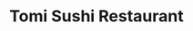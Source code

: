 ---
layout: place
title: "Tomi Sushi Restaurant"
permalink: /california/san-jose/tomi-sushi-restaurant.html
stateAbbr: CA
stateName: California
cityName: San Jose
place_id: ChIJx1-L_5bKj4AR3MAV51XYn2U
photos:
  - name: >-
      places/ChIJx1-L_5bKj4AR3MAV51XYn2U/photos/AeeoHcJEHJTexfY0feessABHeANAdQS2vEKGijNwSJpD-lYkeT_MUR0j8REs0nlnCCS7-O32NlXGCcdQAoFgqArhnJYhJxfUOKWgjboJM54794j405U4rHXl97QP9-5ddLir01J009S90ljcyZPcUZM_pO7WUBmF9Xm4p5UAwqobBaYrwaKEQl-xl9TkvPr5Dw3sTjPDCoNnSYum8ObnRlp-BPpepBdz6LRavxBgxEppRqAqOSyGJTTPoNciPLkQapDpVFTNbR6whCZ3UM2sAvK7Fs-lx3tWwMs-T5OAY9mxX1K6LoBVk6Qvq-FemdBiV7ILyP8Mq6xFJdn12SsTccHnthhI2CEMag5fI9zJ4PFPQKBTyeVWWh138-0VPYlAYv9UKcps6QfQmRuHbihCQLACI3hO3SzhbEuxKh8pWuV4XQFZVRpo
    widthPx: 3794
    heightPx: 2455
    authorAttributions:
      - displayName: Jayasimha Nuggehalli
        uri: https://maps.google.com/maps/contrib/109849026903893201606
        photoUri: >-
          https://lh3.googleusercontent.com/a-/ALV-UjWMXAEEHiLM7pFphnnOtEUX1J9deWiTz_JLLqYPEnCRzXkpwb5ghA=s100-p-k-no-mo
    flagContentUri: >-
      https://www.google.com/local/imagery/report/?cb_client=maps_api_places.places_api&image_key=!1e10!2sCIHM0ogKEICAgIDy65jh_QE&hl=en-US
    googleMapsUri: >-
      https://www.google.com/maps/place//data=!3m4!1e2!3m2!1sCIHM0ogKEICAgIDy65jh_QE!2e10!4m2!3m1!1s0x808fca96ff8b5fc7:0x659fd855e715c0dc
  - name: >-
      places/ChIJx1-L_5bKj4AR3MAV51XYn2U/photos/AeeoHcJiT1UGsYUv-5LmO_x2g5NzgnzgU9NkPBWY2NrPc4roPIABmOq4JKsaaNCREEdpIf6bN-d_G7ajcs940hTGaiFJEbiEjidmZamIUrHDXVPRRY4qRiLBQeiQ2g987BX17zAcmXpcHmLZkhvEGf0i67U9iaZFQUBQJIsK9Pu9tXVhqjqv3Dft5ZzS_J2fSCKjmKcv4VZh6qOsdtkuqvevAOLhAQUEMbLWR9xoX4Bhk7FZ3-iM8-Rjays41f3DmU5m2h_ooyuZ8Cju42N124M2RmwJSbBBYZaxjKg1L9DGufHujsJoB7OMKVYYMuOORK41SLfd_eqGc_PZxUW65coS3_O1VI--9UQxYX1S79hEZkTZOzpPILAvqrqE4JLOArtKBUkXTMtQ1LL1PObm-niyaPpvFbG5dNc_mxZVmlpgln1WITBW
    widthPx: 4800
    heightPx: 3252
    authorAttributions:
      - displayName: Winson Yong
        uri: https://maps.google.com/maps/contrib/108700681185063426081
        photoUri: >-
          https://lh3.googleusercontent.com/a/ACg8ocJ6etKqh3lysWRySIkJt-0mGqhHBvZIAGWO8Hu5icmg1x3sLg=s100-p-k-no-mo
    flagContentUri: >-
      https://www.google.com/local/imagery/report/?cb_client=maps_api_places.places_api&image_key=!1e10!2sCIHM0ogKEICAgICnt7-BqgE&hl=en-US
    googleMapsUri: >-
      https://www.google.com/maps/place//data=!3m4!1e2!3m2!1sCIHM0ogKEICAgICnt7-BqgE!2e10!4m2!3m1!1s0x808fca96ff8b5fc7:0x659fd855e715c0dc
  - name: >-
      places/ChIJx1-L_5bKj4AR3MAV51XYn2U/photos/AeeoHcJyi3Mikkz4FNADMxeWVltR3dlgP3dmIrkCU2eL0bbon9DHhjC7uGyWWT8V65m-B8J7N7s_mmobLn8DrsKZ4jNGgC9YVvY8qoKKm5KUIq4cPtrQgMSBaEQoocsArYzXW07YCMX7QnRUGmh8Yohof63zdS0zyBbsMeQuDlYzfO-eLe8Zf4ch2LgGinTVbHwyquDJb_87w8OVkxBr1Q5wnGziFGoVERsl8QUb6ivTk45rn506Mp3YL6PLZNRs2cWBZ3AvZfaatLVxoucZm3aqFwM4udWe_rfOURm9VzQa1icLWMhg_BPPs_Z0wmEbTMgD6tz4wQXDwK_qywKq1G-TlpGdscJV9QSvq2SrUdLJ-I7_1LoSOSloz01pdo7cBNz6xsn4SZ6CL071SzVGHSIpNie8kdsZA3vfwHiJujj4JUk
    widthPx: 4032
    heightPx: 2268
    authorAttributions:
      - displayName: James Chen
        uri: https://maps.google.com/maps/contrib/110455984605258774632
        photoUri: >-
          https://lh3.googleusercontent.com/a/ACg8ocJYVsX9Vm7DhweclFhz6kz5XeTO9W0IFH6RlCowcC_c-R9dww=s100-p-k-no-mo
    flagContentUri: >-
      https://www.google.com/local/imagery/report/?cb_client=maps_api_places.places_api&image_key=!1e10!2sCIHM0ogKEICAgMDIz8mFEg&hl=en-US
    googleMapsUri: >-
      https://www.google.com/maps/place//data=!3m4!1e2!3m2!1sCIHM0ogKEICAgMDIz8mFEg!2e10!4m2!3m1!1s0x808fca96ff8b5fc7:0x659fd855e715c0dc
  - name: >-
      places/ChIJx1-L_5bKj4AR3MAV51XYn2U/photos/AeeoHcJjYM0t3pJFxWuy6_-2t_XnODK4HKHJWMNfMaz4w9CgGSKZ4DIGPf9m7aGGetaJjgNiGVGZBdA5Q-osAP2VE0NAQ9fr4zdMTIGWNGgGi--xSQ_bD2d4nyl2anarPBifK0i1HobG-xCdAf4Icyy_QFVZWIkOGJfnkoNflNO-j7Q3EyywX6RD5b3xqxzL951lVF7qwze-q25gfrYr50N7dx8OpXaBi4a7IRNQiqmFdxHYzGataov63UCenRHMvZ4FGZTklxn-2_RTMg23FTxsh55B4o7JtMatnul3Z6Qiq9_OjK8r8zasHvASxf6rfqGxKOQJxz3xuFlfOFp0WG_TIds_4nUoP9lbo3Jna4PihYoU0ymzBKV4U4cc1VXmMuy_sxRqsaP56I9jaJQd-XBXr8xC1oZ-q_5p1PRRWg8C5Zw
    widthPx: 4032
    heightPx: 3024
    authorAttributions:
      - displayName: Ted Wu
        uri: https://maps.google.com/maps/contrib/106028823491918683457
        photoUri: >-
          https://lh3.googleusercontent.com/a/ACg8ocL7AYCtnzm7CFqnMNHL8b8eNgJNbzBMZyLksPAekYBxk1uJOMcZ=s100-p-k-no-mo
    flagContentUri: >-
      https://www.google.com/local/imagery/report/?cb_client=maps_api_places.places_api&image_key=!1e10!2sCIHM0ogKEICAgIDT2qa9Ew&hl=en-US
    googleMapsUri: >-
      https://www.google.com/maps/place//data=!3m4!1e2!3m2!1sCIHM0ogKEICAgIDT2qa9Ew!2e10!4m2!3m1!1s0x808fca96ff8b5fc7:0x659fd855e715c0dc
  - name: >-
      places/ChIJx1-L_5bKj4AR3MAV51XYn2U/photos/AeeoHcKI_Nz0SzIhVsNyRHcc8JIclAwZA4BLxpeI8hDC4Va7Jc36Gg78RqvT03dhZo94-36F-QDnzJaQG8ll8Nr1rd65KcDubYuP82Lrgw24ZS0egOHVbcKFgbTxgOdCQUPwsBLs_eD6gpMouy2wUL6bBWHSbwupTTGXGMfsENsFtr6jXrrFRDGLlw_ftPpsW9V4NItezADQSX7AkifdgKUd-KIfa-yS9EAoPxw8BppQNYJAPHgX7ujSqCq9-Bqi9IhxOj-Ie3HSft05NvIsZaDuPAp8PIDWLcyAqpKZQSH56FNEb6YCI6qYkxMf9kHkIi5MLRsF9TsXt4ToD8Tp5uM_JBmzTbcTiwW5_GFs5SznlkFjNOn84mH7hg8G75fggSnEBoIShFYBCjIO1_A_deeg_klGSR-wqcfEd3ygCBS6VLY
    widthPx: 3600
    heightPx: 4800
    authorAttributions:
      - displayName: William To
        uri: https://maps.google.com/maps/contrib/109895717985469361107
        photoUri: >-
          https://lh3.googleusercontent.com/a-/ALV-UjVsJb_1mJHOlE46nqr7qJ-E76zdrXGhC-3zlRQoJ_sWvQkktkIw=s100-p-k-no-mo
    flagContentUri: >-
      https://www.google.com/local/imagery/report/?cb_client=maps_api_places.places_api&image_key=!1e10!2sCIHM0ogKEICAgMDAjqDtUg&hl=en-US
    googleMapsUri: >-
      https://www.google.com/maps/place//data=!3m4!1e2!3m2!1sCIHM0ogKEICAgMDAjqDtUg!2e10!4m2!3m1!1s0x808fca96ff8b5fc7:0x659fd855e715c0dc
  - name: >-
      places/ChIJx1-L_5bKj4AR3MAV51XYn2U/photos/AeeoHcJEGbQpslhXNZnrWR8HDf6JLZ4lNHuRvNYBe_0BlUmTdDGjxbfAZy6Q6h6b7yYPjTdGTjRF6P8u3OEctN4ENfL4hSq4t76dEWQYWDVqmfblMmK4FKPCD9hxdOZZYe1AbQyDGRsliTZIH_0RIPLUSVcQOVk7W5zNRtfI-PKXsDG555mThUYGYUSB2LYqLA6DjTwqRW9cFYrXyjZsBYzkMQydjv8rzboKnaJfNcA0XbNCOXyVAQuoAa9G0vQlWqMYxhAOesBgsOvRPU0_AIlil7v2Mz0gfcnPOu4G6CIhZUOrk3SpFBvmyRhyE14wJkGFJIz9sE54fQo93XKUykgYfNlStzuMz6vfucQtTxCbKOXzMSjd-2Rzb7Yn_2sKv45sqrNv4sijA-L5TFfhWfnKqKElGwN23NRYgRz3FZj8KmcUdody
    widthPx: 1600
    heightPx: 1200
    authorAttributions:
      - displayName: Yurun Zhang
        uri: https://maps.google.com/maps/contrib/111326092639378517219
        photoUri: >-
          https://lh3.googleusercontent.com/a-/ALV-UjX5DO5d7u6Rxj1WZgQZHwGnLbQBMUrrvGGQewc4suEC7Gy-rWUw=s100-p-k-no-mo
    flagContentUri: >-
      https://www.google.com/local/imagery/report/?cb_client=maps_api_places.places_api&image_key=!1e10!2sCIHM0ogKEICAgICB367VpAE&hl=en-US
    googleMapsUri: >-
      https://www.google.com/maps/place//data=!3m4!1e2!3m2!1sCIHM0ogKEICAgICB367VpAE!2e10!4m2!3m1!1s0x808fca96ff8b5fc7:0x659fd855e715c0dc
  - name: >-
      places/ChIJx1-L_5bKj4AR3MAV51XYn2U/photos/AeeoHcIP998VbBoboUgaRP3wE72EP1rmFgcyK4aHw9QEKrFYE5rUwCgB15MNAQEiIdath_Irs7-Bg8D1XNc9RCsofW9a7RRrQdp_uyIQwWdIYEEEsfXpxtvFxmA6x7O40K1TZYPAi7EiwadpEIJ648FPJKSbyNT9JhOUbkmPfcg3x_9S5aAtXC6Y-AqA-XluBo9uzINWmU2NVcq5ORvrXOuthznqLq2U0xdGC5iQNN6guMeVy3UHPgi437zncrRzXg228oG5UXbCt2w0n4KXBu5gJ0h8T2Qv1iw0gOBomKZQZDZjtoiS2Tbgr8oDBZsL-p-N70OvtATkA4cVNFMK1ukTaKUGC4elhB2bE6GkRk1PpThYZbhi0fVLVZGNgKp3mRNLbSHq3xAMf3N5vF__LWyShFmd3_QYh63oFH3s-DxeuPTQux6O
    widthPx: 2992
    heightPx: 2992
    authorAttributions:
      - displayName: Gary Chock
        uri: https://maps.google.com/maps/contrib/107165140334071913797
        photoUri: >-
          https://lh3.googleusercontent.com/a-/ALV-UjUKfGpwARWdNahEMWwfNiujSydfZ3-MLVv9UMXBhKkBse70f2A=s100-p-k-no-mo
    flagContentUri: >-
      https://www.google.com/local/imagery/report/?cb_client=maps_api_places.places_api&image_key=!1e10!2sCIHM0ogKEICAgICB5Z60gQE&hl=en-US
    googleMapsUri: >-
      https://www.google.com/maps/place//data=!3m4!1e2!3m2!1sCIHM0ogKEICAgICB5Z60gQE!2e10!4m2!3m1!1s0x808fca96ff8b5fc7:0x659fd855e715c0dc
  - name: >-
      places/ChIJx1-L_5bKj4AR3MAV51XYn2U/photos/AeeoHcLXIRLPM3D9jOe7RrRcXOWkDe7tLTNUiQw4VT1YS_mmkpLHw4KtSoGaBLvCVTthkhJKIYXTdDYm3_93XiM7rKBuZfh_-SF8Wyo87mVXldoyJ4uPEGPfblhPggNCJuAJie51tuofCO1nplH3F0ZFRGMt0gtFvA7xCTg0Fhfs7XWNs5ri4I5uIUi4Y3xk5OW4PNyrn7exNltWdbaqhQf2yESfLXeh5NssubftzJAwqkyjlP_IG_pcPWr1_DaxSRoa1WHG83iu-0IbbLqXqZ5wcTHJ9vyhiy0OkCtHc8HUFYa4qiyHfW2Hp-j8zfqEgvXIfmzMdRyUbeN8Drevv5OtGvJPcCXNGHVTdTBW2wW4bxlTEWkrhThTn04SOtohwSxFfJIxGdl3Ko7goAA6LvE72boqw4nxrSO-8CZHmocwDGY
    widthPx: 4000
    heightPx: 3000
    authorAttributions:
      - displayName: Winson Yong
        uri: https://maps.google.com/maps/contrib/108700681185063426081
        photoUri: >-
          https://lh3.googleusercontent.com/a/ACg8ocJ6etKqh3lysWRySIkJt-0mGqhHBvZIAGWO8Hu5icmg1x3sLg=s100-p-k-no-mo
    flagContentUri: >-
      https://www.google.com/local/imagery/report/?cb_client=maps_api_places.places_api&image_key=!1e10!2sCIHM0ogKEICAgICn9-isNw&hl=en-US
    googleMapsUri: >-
      https://www.google.com/maps/place//data=!3m4!1e2!3m2!1sCIHM0ogKEICAgICn9-isNw!2e10!4m2!3m1!1s0x808fca96ff8b5fc7:0x659fd855e715c0dc
  - name: >-
      places/ChIJx1-L_5bKj4AR3MAV51XYn2U/photos/AeeoHcLWsh2auzLDEEWZu0wbeRlnKNChyDEGo8q49emfoE6jdJq1tO6zZ5E62DZ-_QdY7ya9urH-MeSYC9px6pfTU0nNwgWZnnw7uytYzsb1nI7j6vRGAsmBU25eUbKRBT3KVXsOY4MRowOplY-y6uM6_fEL6E-F6uAX47Hbo57Nx9KOvjNij4yNxkFyFrJ5Dpv6vkszDyvDbaAInDNyIxfqaKKD78l0pW3pjYTG4AZob2xU8JwDzdy5WID8EOnvbss08UAYhf3qUN7FY6dVqAew684wUc__cuVrNqibHGGZJzaHi6urDrEmIxX8q6NKGiKKqOAYPkXF73F8xs-8runafIkl2XYkH6Ds4d9rWXJj8NKo10-3s-U3OB0ungrPeimEaM5cxRofaB_HFEGhPFRiApY8xFJ1RaQoSuCSTSai3klgAp6S
    widthPx: 4032
    heightPx: 3024
    authorAttributions:
      - displayName: S H
        uri: https://maps.google.com/maps/contrib/101750260579599885303
        photoUri: >-
          https://lh3.googleusercontent.com/a/ACg8ocIu6t8Q5K82d_rgZ9pzV8i1KanpxGzz_WZ7c0wh4aFvJ8Yj3A=s100-p-k-no-mo
    flagContentUri: >-
      https://www.google.com/local/imagery/report/?cb_client=maps_api_places.places_api&image_key=!1e10!2sCIHM0ogKEICAgICZl5KEyAE&hl=en-US
    googleMapsUri: >-
      https://www.google.com/maps/place//data=!3m4!1e2!3m2!1sCIHM0ogKEICAgICZl5KEyAE!2e10!4m2!3m1!1s0x808fca96ff8b5fc7:0x659fd855e715c0dc
  - name: >-
      places/ChIJx1-L_5bKj4AR3MAV51XYn2U/photos/AeeoHcK-NUO-0s-CxFFpdgyDFNBZHr2JM4uIDJJ9UE3KKxDfuWHozf_1i9ljkPlx4AxFN_k6sCIIto2WPeGOh2CpDVypIEpmSjaXAcFzrHJnJGKcFhNTKRLxTp0JO8nNeU8I5B-ewyUS6dRmR4agALAXmjscsjm2-Tw9yHeGU0NFdSJWnsCe-7dFh8zb7DbJvS6TLJ2DEA2TRsY6-X2THlCwlXCXlA7RpQWftEYwEyfiTil7ZuG56375UC28-Oay_RtwlpgYSp_B1BO7zRjqmr6_KfzXerK7u6k2dchSYqvQL-71tepIDEx-vJGuojmyM6hIPmkKOWKFeYnVyuAiLRXuXQokPs_m78Zzj-Fd8gPYLTM4XmeEzlPae8tuX5M4VFK71waT2xxGVYhdHDqmH2m-eb9FSS-MsF3Z8I7La-e8JxHQOKcH
    widthPx: 4032
    heightPx: 3024
    authorAttributions:
      - displayName: Sam K
        uri: https://maps.google.com/maps/contrib/100680635125732126785
        photoUri: >-
          https://lh3.googleusercontent.com/a-/ALV-UjV7QmVm43vy7977JIY8MDhGUWonpaUxDgTAttadDjWlfOBKQxCLyQ=s100-p-k-no-mo
    flagContentUri: >-
      https://www.google.com/local/imagery/report/?cb_client=maps_api_places.places_api&image_key=!1e10!2sCIHM0ogKEICAgIChnvDf5gE&hl=en-US
    googleMapsUri: >-
      https://www.google.com/maps/place//data=!3m4!1e2!3m2!1sCIHM0ogKEICAgIChnvDf5gE!2e10!4m2!3m1!1s0x808fca96ff8b5fc7:0x659fd855e715c0dc
address: 4336 Moorpark Ave, San Jose, CA 95129, USA
street: 4336 Moorpark Ave
city: San Jose
state: CA
zip: '95129'
country: USA
neighborhood: West Valley
latitude: '37.315444'
longitude: '-121.978261'
accessibility_options:
  wheelchairAccessibleParking: true
  wheelchairAccessibleEntrance: true
  wheelchairAccessibleRestroom: true
  wheelchairAccessibleSeating: true
business_status: OPERATIONAL
name: Tomi Sushi Restaurant
google_maps_links:
  directionsUri: >-
    https://www.google.com/maps/dir//''/data=!4m7!4m6!1m1!4e2!1m2!1m1!1s0x808fca96ff8b5fc7:0x659fd855e715c0dc!3e0
  placeUri: https://maps.google.com/?cid=7322809382588498140
  writeAReviewUri: >-
    https://www.google.com/maps/place//data=!4m3!3m2!1s0x808fca96ff8b5fc7:0x659fd855e715c0dc!12e1
  reviewsUri: >-
    https://www.google.com/maps/place//data=!4m4!3m3!1s0x808fca96ff8b5fc7:0x659fd855e715c0dc!9m1!1b1
  photosUri: >-
    https://www.google.com/maps/place//data=!4m3!3m2!1s0x808fca96ff8b5fc7:0x659fd855e715c0dc!10e5
primary_type: Sushi Restaurant
opening_hours:
  regular: null
  current: null
secondary_opening_hours:
  regular:
    weekdayDescriptions: null
    type: null
  current:
    weekdayDescriptions: null
    type: null
phone: null
price_level: null
price_range: null
rating: null
rating_count: 0
website: null
description: null
reviews: null
parking_options: null
payment_options: null
allow_dogs: null
curbside_pickup: null
delivery: null
dine_in: null
good_for_children: null
good_for_groups: null
good_for_sports: null
live_music: null
menu_for_children: null
outdoor_seating: null
reservable: null
restroom: null
serves_beer: null
serves_breakfast: null
serves_brunch: null
serves_cocktails: null
serves_coffee: null
serves_dinner: null
serves_dessert: null
serves_lunch: null
serves_vegetarian_food: null
serves_wine: null
takeout: null

---